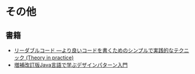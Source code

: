 # その他
## 書籍
- [リーダブルコード ―より良いコードを書くためのシンプルで実践的なテクニック (Theory in practice)](https://www.oreilly.co.jp/books/9784873115658/)
- [増補改訂版Java言語で学ぶデザインパターン入門](http://www.hyuki.com/dp/)
